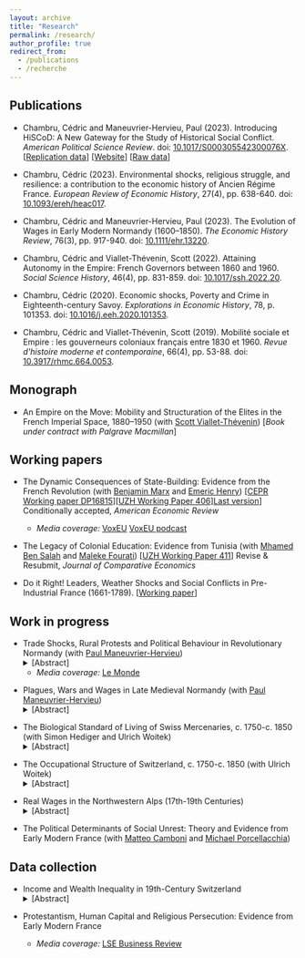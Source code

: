 ```yaml
---
layout: archive
title: "Research"
permalink: /research/
author_profile: true
redirect_from:
  - /publications
  - /recherche
---
```


## Publications

* Chambru, Cédric and Maneuvrier-Hervieu, Paul (2023). Introducing HiSCoD: A New Gateway for the Study of Historical Social Conflict. *American Political Science Review*. doi: [10.1017/S000305542300076X](https://doi.org/10.1017/S000305542300076X). [[Replication data](https://doi.org/10.7910/DVN/HGFLGK)] [[Website](https://www.unicaen.fr/hiscod)] [[Raw data](https://github.com/hiscod/hiscod-project)]

* Chambru, Cédric (2023). Environmental shocks, religious struggle, and resilience: a contribution to the economic history of Ancien Régime France. *European Review of Economic History*, 27(4), pp. 638-640. doi: [10.1093/ereh/heac017](https://doi.org/10.1093/ereh/heac017).

* Chambru, Cédric and Maneuvrier-Hervieu, Paul (2023). The Evolution of Wages in Early Modern Normandy (1600–1850). *The Economic History Review*, 76(3), pp. 917-940. doi: [10.1111/ehr.13220](https://doi.org/10.1111/ehr.13220).

* Chambru, Cédric and Viallet-Thévenin, Scott (2022). Attaining Autonomy in the Empire: French Governors between 1860 and 1960. *Social Science History*, 46(4), pp. 831-859. doi: [10.1017/ssh.2022.20](https://doi.org/10.1017/ssh.2022.20).
 
* Chambru, Cédric (2020). Economic shocks, Poverty and Crime in Eighteenth-century Savoy. *Explorations in Economic History*, 78, p. 101353. doi: [10.1016/j.eeh.2020.101353](https://doi.org/10.1016/j.eeh.2020.101353).

* Chambru, Cédric and  Viallet-Thévenin, Scott (2019). Mobilité sociale et Empire : les gouverneurs coloniaux français entre 1830 et 1960. *Revue d'histoire moderne et contemporaine*, 66(4), pp. 53-88. doi: [10.3917/rhmc.664.0053](https://doi.org/10.3917/rhmc.664.0053).

## Monograph

* An Empire on the Move: Mobility and Structuration of the Elites in the French Imperial Space, 1880–1950 (with [Scott Viallet-Thévenin](https://cv.archives-ouvertes.fr/scott-viallet-thevenin)) [*Book under contract with Palgrave Macmillan*]

## Working papers  

* The Dynamic Consequences of State-Building: Evidence from the French Revolution (with [Benjamin Marx](https://sites.google.com/view/bmarx) and [Emeric Henry](https://sites.google.com/site/emericmlhenry)) [[CEPR Working paper DP16815](https://cepr.org/active/publications/discussion_papers/dp.php?dpno=16815)][[UZH Working Paper 406](https://doi.org/10.5167/uzh-217105)][Last version](https://drive.google.com/file/d/1Wll4seH5huKJU6ll9ziLA4ixs7BJzSG8/view)] Conditionally accepted, *American Economic Review*
 
   - *Media coverage:* [VoxEU](https://voxeu.org/article/building-state-one-step-time) [VoxEU podcast](https://voxeu.org/vox-talks/french-revolution-state-building)

* The Legacy of Colonial Education: Evidence from Tunisia (with [Mhamed Ben Salah](https://mhamedbensalah.github.io) and [Maleke Fourati](https://sites.google.com/view/malekefourati)) [[UZH Working Paper 411](https://doi.org/10.5167/uzh-218541)] Revise & Resubmit, *Journal of Comparative Economics*

* Do it Right! Leaders, Weather Shocks and Social Conflicts in Pre-Industrial France (1661-1789). [[Working paper](https://doi.org/10.5167/uzh-186150)]

## Work in progress  

<ul>
  <li>Trade Shocks, Rural Protests and Political Behaviour in Revolutionary Normandy (with <a href="https://paulmaneuvrierhervieu.github.io">Paul Maneuvrier-Hervieu</a>)
    <details>
      <summary>[Abstract]</summary>
      <p align="justify">
        <em>
          In 1787, the application of the Eden Treaty established a competitive system between France and England. In Normandy, one of the most industrialised region of France, the cotton textile imports from Britain caused a sharp decline in the regional industrial production. Unable to sustain the competition from England, Norman manufacturers had to reduce their production, dismiss workers, or declare bankruptcy. In the following months, unemployment and vagrancy quickly rose and many social conflicts occurred in different parts of the province. In this paper, we explore the socio-economic consequences of this trade agreement on political behaviour during the French Revolution. Using merchants' bankruptcy records, state surveys quantifying begging and unemployment, and data on the spread of social conflict data, we document that the Eden-Agreement had a large socio-economic impact on parishes specialised in the textile industry. We further show that these municipalities were more likely than their counterparts to support the French Revolution and the Jacobin government.
        </em>
      </p>
    </details>
    <ul>
      <li>
        <em>Media coverage:</em> <a href="https://www.lemonde.fr/idees/article/2023/03/16/entre-1786-et-1789-les-ateliers-normands-sont-vite-passes-du-doux-commerce-a-la-crise-sociale_6165680_3232.html">Le Monde</a>
      </li>
    </ul>
  </li>
</ul>

<ul>
  <li>Plagues, Wars and Wages in Late Medieval Normandy (with <a href="https://paulmaneuvrierhervieu.github.io">Paul Maneuvrier-Hervieu</a>)
    <details>
      <summary>[Abstract]</summary>
      <p align="justify">
        <em>
          In this paper, we propose to analyse the evolution of Norman wages from 1300 to 1600. We rely on new data on wages and prices to estimate series of wages for daily rural and urban skilled and unskilled labourers as well as a tentative series for male annual labourers. In Normandy as elsewhere in Europe, the Black Death and the plague of 1361 initiated a severe demographic crisis. Beyond plagues, Normandy had also to face the consequences of the Hundred Year War between England and France. The effect of the occupation of Normandy by English troops between 1417-9 and 1450 is, however, quite uncertain. The constant demand of supplies certainly drove increases in crop prices, but the demand for craftsmen to construct new fortifications required to hold the territory also plausibly increased labour scarcity and wages. Using data on population derived from hearth rolls for various years and spatial variations in the exposure to the English occupation, we try to understand how plagues, wars and labour scarcity articulated and could explain the formation/evolution of wages during the 15th century in Normandy.
        </em>
      </p>
    </details>
  </li>
</ul>

<ul>
  <li>The Biological Standard of Living of Swiss Mercenaries, c. 1750-c. 1850 (with Simon Hediger and Ulrich Woitek)
    <details>
      <summary>[Abstract]</summary>
      <p align="justify">
        <em>
          Although the practice of hiring out citizens to fight for foreign countries lost its importance for generating income during the 18th Century, Swiss mercenaries sent by the state were still under contract up until the mid of the 19th Century. The contracts contain, among other information, height as a means of identification and as an indication of fitness for service. We use this data to look at the change in the biological standard of living in the period c. 1750–c. 1850, considering the specific nature of the mercenary trade. Besides correcting for truncation, the wealth of available data allows distinguishing between birthyear and measurement year effects. Preliminary results show that not taking the measurement year effect into account would lead to a misinterpretation of the changes in the biological standard of living in the period and region of interest. To check whether our  results are not just due to the specific population subgroup we analyze, we compare them with data from prison records and passport registers.
        </em>
      </p>
    </details>
  </li>
</ul>

<ul>
  <li>The Occupational Structure of Switzerland, c. 1750-c. 1850 (with Ulrich Woitek)
    <details>
      <summary>[Abstract]</summary>
      <p align="justify">
        <em>
          In this paper, we propose to reconstruct the occupational structure of Switzerland at the turn of the 19th century. We rely a variety of sources, including population censuses, citizen registers (Bürgerverzeichnisse), marriage certificates, passport data, and prison records to estimate the regional distribution of employment at the sector (primary, secondary, tertiary) and sub-sectors (farmers, miners, textile workers, transport workers, etc.) level between the mid-18th century and the mid-19th century. We discuss how each source can help dealing with indistinct denomination (e.g. labourer), and circumventing the issue of missing men and women. We show that if the structural transformation of the Swiss economy was slow during the 18th century, regional specialisation was well underway. We find evidence of industrial (spinning and weaving) activities across all Switzerland, but mostly Zurich and its eastern surroundings. In Jura, the rise of the watch industry also led to structural transformation shifting away the core of the economy from the agricultural sector. We posit these divergences may well have contributed to the large spatial inequalities observed across Switzerland in the 1850s.
        </em>
      </p>
    </details>
  </li>
</ul>

<ul>
  <li>Real Wages in the Northwestern Alps (17th-19th Centuries)
    <details>
      <summary>[Abstract]</summary>
      <p align="justify">
        <em>
          While Switzerland is nowadays one of the richest country in the world, we know very little about Swiss economic growth prior to the 19th century. After 1685, the inflows of French Huguenots contributed to the development of various industries, including watchmaking and painted textile (indiennes), in the western part of country. However, the overall effect on the local economy is poorly understood. In this paper, we address these shortcomings by analysing the evolution of real wages in Geneva and its surrounding areas from the late 17th century to the mid-19th century. We use primary and secondary sources to establish series of wages for daily skilled and unskilled male labour. To provide a tentative comparison, we also collect information on wages and prices for the Duchy of Savoy and the city of Lausanne.
        </em>
      </p>
    </details>
  </li>
</ul>

* The Political Determinants of Social Unrest: Theory and Evidence from Early Modern France (with [Matteo Camboni](https://sites.google.com/u.northwestern.edu/matteocamboni/home) and [Michael Porcellacchia](https://sites.google.com/view/michael-porcellacchia))

## Data collection

<ul>
  <li>Income and Wealth Inequality in 19th-Century Switzerland
    <details>
      <summary>[Abstract]</summary>
      <p align="justify">
        <em>        
          Recent research has explored the evolution of income and wealth inequalities in Switzerland over the 20th century. In particular, changes at the very top of the distribution have attracted the most attention, and especially with regard to behavioral responses to changes in wealth tax rates. Little is known, however, on the evolution of inequalities durign the economic take-off of Switzerland. In this paper, I provide an overview of income and wealth inequality in Switzerland during the 19th century by relying on newly collected data from municipal tax registers and cadastral registers.
        </em>
      </p>
    </details>
  </li>
</ul>

* Protestantism, Human Capital and Religious Persecution: Evidence from Early Modern France

    - *Media coverage:* [LSE Business Review](https://blogs.lse.ac.uk/businessreview/2020/10/16/what-consequences-did-religious-intolerance-against-the-huguenots-have-in-france/)



